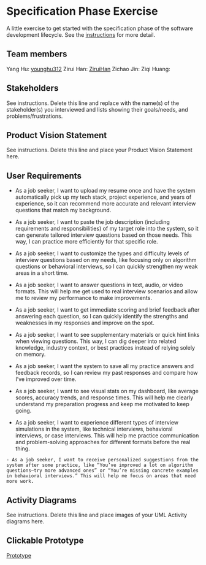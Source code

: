 # Specification Phase Exercise

A little exercise to get started with the specification phase of the software development lifecycle. See the [instructions](instructions.md) for more detail.

## Team members

Yang Hu: [younghu312](https://github.com/younghu312)
Zirui Han: [ZiruiHan](https://github.com/ZiruiHan)
Zichao Jin:
Ziqi Huang:

## Stakeholders

See instructions. Delete this line and replace with the name(s) of the stakeholder(s) you interviewed and lists showing their goals/needs, and problems/frustrations.

## Product Vision Statement

See instructions. Delete this line and place your Product Vision Statement here.

## User Requirements

   - As a job seeker, I want to upload my resume once and have the system automatically pick up my tech stack, project experience, and years of experience, so it can recommend more accurate and relevant interview questions that match my background.

   - As a job seeker, I want to paste the job description (including requirements and responsibilities) of my target role into the system, so it can generate tailored interview questions based on those needs. This way, I can practice more efficiently for that specific role.

   - As a job seeker, I want to customize the types and difficulty levels of interview questions based on my needs, like focusing only on algorithm questions or behavioral interviews, so I can quickly strengthen my weak areas in a short time.

   - As a job seeker, I want to answer questions in text, audio, or video formats. This will help me get used to real interview scenarios and allow me to review my performance to make improvements.

   - As a job seeker, I want to get immediate scoring and brief feedback after answering each question, so I can quickly identify the strengths and weaknesses in my responses and improve on the spot.

   - As a job seeker, I want to see supplementary materials or quick hint links when viewing questions. This way, I can dig deeper into related knowledge, industry context, or best practices instead of relying solely on memory.

   - As a job seeker, I want the system to save all my practice answers and feedback records, so I can review my past responses and compare how I’ve improved over time.

   - As a job seeker, I want to see visual stats on my dashboard, like average scores, accuracy trends, and response times. This will help me clearly understand my preparation progress and keep me motivated to keep going.

   - As a job seeker, I want to experience different types of interview simulations in the system, like technical interviews, behavioral interviews, or case interviews. This will help me practice communication and problem-solving approaches for different formats before the real thing.

    - As a job seeker, I want to receive personalized suggestions from the system after some practice, like “You’ve improved a lot on algorithm questions—try more advanced ones” or “You’re missing concrete examples in behavioral interviews.” This will help me focus on areas that need more work.

## Activity Diagrams

See instructions. Delete this line and place images of your UML Activity diagrams here.

## Clickable Prototype

[Prototype](https://www.figma.com/proto/CO0g1ARDFmVx7XztaOXHTU/Lapis?node-id=38-169&p=f&t=bc4cXzEQVc52N57R-1&scaling=scale-down&content-scaling=fixed&page-id=0%3A1&starting-point-node-id=13%3A2)
